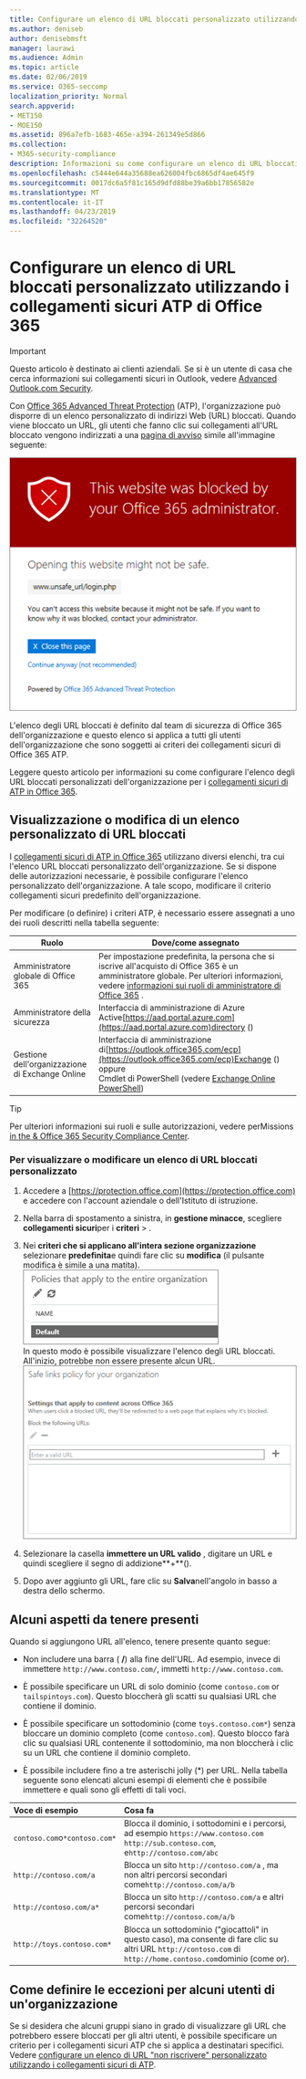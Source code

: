 ```yaml
---
title: Configurare un elenco di URL bloccati personalizzato utilizzando i collegamenti sicuri ATP di Office 365
ms.author: deniseb
author: denisebmsft
manager: laurawi
ms.audience: Admin
ms.topic: article
ms.date: 02/06/2019
ms.service: O365-seccomp
localization_priority: Normal
search.appverid:
- MET150
- MOE150
ms.assetid: 896a7efb-1683-465e-a394-261349e5d866
ms.collection:
- M365-security-compliance
description: Informazioni su come configurare un elenco di URL bloccati per l'organizzazione utilizzando Office 365 Advanced Threat Protection. Gli URL bloccati verranno applicati ai messaggi di posta elettronica e ai documenti di Office in base ai criteri dei collegamenti sicuri di ATP.
ms.openlocfilehash: c5444e644a35688ea626004fbc6865df4ae645f9
ms.sourcegitcommit: 0017dc6a5f81c165d9dfd88be39a6bb17856582e
ms.translationtype: MT
ms.contentlocale: it-IT
ms.lasthandoff: 04/23/2019
ms.locfileid: "32264520"
---
```

# <a name="set-up-a-custom-blocked-urls-list-using-office-365-atp-safe-links"></a>Configurare un elenco di URL bloccati personalizzato utilizzando i collegamenti sicuri ATP di Office 365

> [!IMPORTANT]
> Questo articolo è destinato ai clienti aziendali. Se si è un utente di casa che cerca informazioni sui collegamenti sicuri in Outlook, vedere [Advanced Outlook.com Security](https://support.office.com/article/advanced-outlook-com-security-for-office-365-subscribers-882d2243-eab9-4545-a58a-b36fee4a46e2).

Con [Office 365 Advanced Threat Protection](office-365-atp.md) (ATP), l'organizzazione può disporre di un elenco personalizzato di indirizzi Web (URL) bloccati. Quando viene bloccato un URL, gli utenti che fanno clic sui collegamenti all'URL bloccato vengono indirizzati a una [pagina di avviso](atp-safe-links-warning-pages.md) simile all'immagine seguente: 
  
![Questo sito è bloccato](media/6b4bda2d-a1e6-419e-8b10-588e83c3af3f.png)
  
L'elenco degli URL bloccati è definito dal team di sicurezza di Office 365 dell'organizzazione e questo elenco si applica a tutti gli utenti dell'organizzazione che sono soggetti ai criteri dei collegamenti sicuri di Office 365 ATP. 
  
Leggere questo articolo per informazioni su come configurare l'elenco degli URL bloccati personalizzati dell'organizzazione per i [collegamenti sicuri di ATP in Office 365](atp-safe-links.md).
  
## <a name="view-or-edit-a-custom-list-of-blocked-urls"></a>Visualizzazione o modifica di un elenco personalizzato di URL bloccati

I [collegamenti sicuri di ATP in Office 365](atp-safe-links.md) utilizzano diversi elenchi, tra cui l'elenco URL bloccati personalizzato dell'organizzazione. Se si dispone delle autorizzazioni necessarie, è possibile configurare l'elenco personalizzato dell'organizzazione. A tale scopo, modificare il criterio collegamenti sicuri predefinito dell'organizzazione.

Per modificare (o definire) i criteri ATP, è necessario essere assegnati a uno dei ruoli descritti nella tabella seguente: 

|Ruolo  |Dove/come assegnato  |
|---------|---------|
|Amministratore globale di Office 365 |Per impostazione predefinita, la persona che si iscrive all'acquisto di Office 365 è un amministratore globale. Per ulteriori informazioni, vedere [informazioni sui ruoli di amministratore di Office 365](https://docs.microsoft.com/office365/admin/add-users/about-admin-roles) .         |
|Amministratore della sicurezza |Interfaccia di amministrazione di Azure Active[https://aad.portal.azure.com](https://aad.portal.azure.com)directory ()|
|Gestione dell'organizzazione di Exchange Online |Interfaccia di amministrazione di[https://outlook.office365.com/ecp](https://outlook.office365.com/ecp)Exchange () <br>oppure <br>  Cmdlet di PowerShell (vedere [Exchange Online PowerShell](https://docs.microsoft.com/powershell/exchange/exchange-online/exchange-online-powershell?view=exchange-ps)) |

> [!TIP]
> Per ulteriori informazioni sui ruoli e sulle autorizzazioni, vedere perMissions [in the &amp; Office 365 Security Compliance Center](permissions-in-the-security-and-compliance-center.md).

### <a name="to-view-or-edit-a-custom-blocked-urls-list"></a>Per visualizzare o modificare un elenco di URL bloccati personalizzato
  
1. Accedere a [https://protection.office.com](https://protection.office.com) e accedere con l'account aziendale o dell'Istituto di istruzione. 
    
2. Nella barra di spostamento a sinistra, in **gestione minacce**, scegliere **collegamenti sicuri**per i **criteri** \> .
    
3. Nei **criteri che si applicano all'intera sezione organizzazione** selezionare **predefinita**e quindi fare clic su **modifica** (il pulsante modifica è simile a una matita).<br/>![Fare clic su modifica per modificare il criterio predefinito per la protezione dei collegamenti sicuri](media/d08f9615-d947-4033-813a-d310ec2c8cca.png)<br/>In questo modo è possibile visualizzare l'elenco degli URL bloccati. All'inizio, potrebbe non essere presente alcun URL.<br/>![Elenco degli URL bloccati nel criterio collegamenti sicuri predefinito](media/575e1449-6191-40ac-b626-030a2fd3fb11.png)
  
4. Selezionare la casella **immettere un URL valido** , digitare un URL e quindi scegliere il segno di addizione**+**(). 

5. Dopo aver aggiunto gli URL, fare clic su **Salva**nell'angolo in basso a destra dello schermo.
    
## <a name="a-few-things-to-keep-in-mind"></a>Alcuni aspetti da tenere presenti

Quando si aggiungono URL all'elenco, tenere presente quanto segue: 

- Non includere una barra ( **/**) alla fine dell'URL. Ad esempio, invece di immettere `http://www.contoso.com/`, immetti `http://www.contoso.com`.
    
- È possibile specificare un URL di solo dominio (come `contoso.com` or `tailspintoys.com`). Questo bloccherà gli scatti su qualsiasi URL che contiene il dominio.

- È possibile specificare un sottodominio (come `toys.contoso.com*`) senza bloccare un dominio completo (come `contoso.com`). Questo blocco farà clic su qualsiasi URL contenente il sottodominio, ma non bloccherà i clic su un URL che contiene il dominio completo.  
    
- È possibile includere fino a tre asterischi jolly (\*) per URL. Nella tabella seguente sono elencati alcuni esempi di elementi che è possibile immettere e quali sono gli effetti di tali voci.
    
|**Voce di esempio**|**Cosa fa**|
|:-----|:-----|
|`contoso.com`o`*contoso.com*`  <br/> |Blocca il dominio, i sottodomini e i percorsi, ad esempio `https://www.contoso.com` `http://sub.contoso.com`, e`http://contoso.com/abc`  <br/> |
|`http://contoso.com/a`  <br/> |Blocca un sito `http://contoso.com/a` , ma non altri percorsi secondari come`http://contoso.com/a/b`  <br/> |
|`http://contoso.com/a*`  <br/> |Blocca un sito `http://contoso.com/a` e altri percorsi secondari come`http://contoso.com/a/b`  <br/> |
|`http://toys.contoso.com*`  <br/> |Blocca un sottodominio ("giocattoli" in questo caso), ma consente di fare clic su altri URL `http://contoso.com` di `http://home.contoso.com`dominio (come or).  <br/> |
   

## <a name="how-to-define-exceptions-for-certain-users-in-an-organization"></a>Come definire le eccezioni per alcuni utenti di un'organizzazione

Se si desidera che alcuni gruppi siano in grado di visualizzare gli URL che potrebbero essere bloccati per gli altri utenti, è possibile specificare un criterio per i collegamenti sicuri ATP che si applica a destinatari specifici. Vedere [configurare un elenco di URL "non riscrivere" personalizzato utilizzando i collegamenti sicuri di ATP](set-up-a-custom-do-not-rewrite-urls-list-with-atp.md).
  

